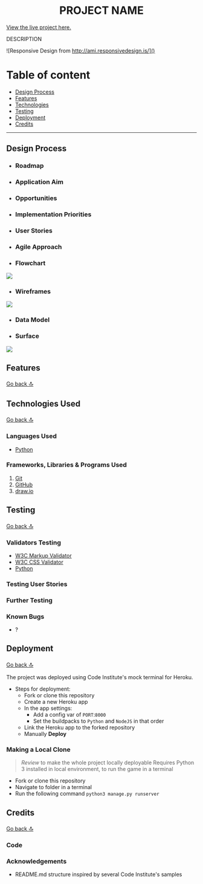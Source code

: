 <h1 align="center">PROJECT NAME</h1>

[View the live project here.]()

DESCRIPTION

![Responsive Design from http://ami.responsivedesign.is/]()

# Table of content

+ [Design Process](#design-process)
+ [Features](#features)
+ [Technologies](#technologies-used)
+ [Testing](#testing)
+ [Deployment](#deployment)
+ [Credits](#credits)

***

## Design Process

-   ### Roadmap

-   ### Application Aim

-   ### Opportunities

-   ### Implementation Priorities

-   ### User Stories

-   ### Agile Approach

-   ### Flowchart

![](readme/diagrams/)

-   ### Wireframes

![](readme/wireframes/)

-   ### Data Model

-   ### Surface 

![](readme/diagrams/)

## Features
<a href="#table-of-content">Go back <span style="font-size: 1.3em">🔝</span></a>

## Technologies Used
<a href="#table-of-content">Go back <span style="font-size: 1.3em">🔝</span></a>

### Languages Used

-   [Python](https://en.wikipedia.org/wiki/Python_(programming_language))

### Frameworks, Libraries & Programs Used

1. [Git](https://git-scm.com/)
1. [GitHub](https://github.com/)
1. [draw.io](https://www.diagrams.net/)

## Testing
<a href="#table-of-content">Go back <span style="font-size: 1.3em">🔝</span></a>

### Validators Testing
-   [W3C Markup Validator](https://jigsaw.w3.org/css-validator/#validate_by_input)
-   [W3C CSS Validator](https://jigsaw.w3.org/css-validator/#validate_by_input)
-   [Python](http://pep8online.com/)

### Testing User Stories

### Further Testing

### Known Bugs

-   ?

## Deployment
<a href="#table-of-content">Go back <span style="font-size: 1.3em">🔝</span></a>

The project was deployed using Code Institute's mock terminal for Heroku.

-   Steps for deployment:
    -   Fork or clone this repository
    -   Create a new Heroku app
    -   In the app settings:
        -   Add a config var of `PORT`:`8000`
        -   Set the buildpacks to `Python` and `NodeJS` in that order
    -   Link the Heroku app to the forked repository
    -   Manually **Deploy**

### Making a Local Clone

> *Review* to make the whole project locally deployable
Requires Python 3 installed in local environment, to run the game in a terminal

-   Fork or clone this repository
-   Navigate to folder in a terminal
-   Run the following command `python3 manage.py runserver`

## Credits
<a href="#table-of-content">Go back <span style="font-size: 1.3em">🔝</span></a>

### Code

### Acknowledgements

-   README.md structure inspired by several Code Institute's samples